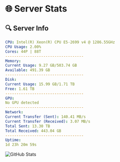 # 🌐 Server Stats
## 🔍 Server Info
```yaml
CPU: Intel(R) Xeon(R) CPU E5-2699 v4 @ 1286.55GHz
CPU Usage: 2.00%
Cores: 44P | 88T
-----------------------------------
Memory:
Current Usage: 9.27 GB/503.74 GB
Available: 491.39 GB
-----------------------------------
Disk:
Current Usage: 15.99 GB/1.71 TB
Free: 1.61 TB
-----------------------------------
GPU:
No GPU detected
-----------------------------------
Network:
Current Transfer (Sent): 140.41 MB/s
Current Transfer (Received): 3.07 MB/s
Total Sent: 13.30 TB
Total Received: 443.04 GB
-----------------------------------
Uptime:
1d 23h 20m 59s
```
![GitHub Stats](https://img.shields.io/badge/Updated-2025-02-09_22:04:17-blue)